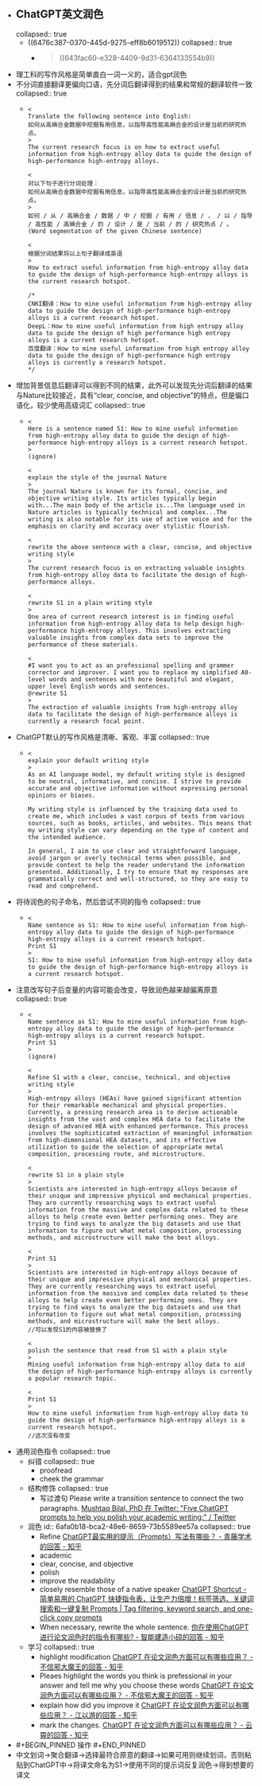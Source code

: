 - ## ChatGPT英文润色
  collapsed:: true
	- ((6476c387-0370-445d-9275-eff8b6019512))
	  collapsed:: true
		- > ((643fac60-e328-4409-9d31-6364133554b9))
- 理工科的写作风格是简单直白一词一义的，适合gpt润色
- 不分词直接翻译更偏向口语，先分词后翻译得到的结果和常规的翻译软件一致
  collapsed:: true
	- ``` 
	  <
	  Translate the following sentence into English: 
	  如何从高熵合金数据中挖掘有用信息，以指导高性能高熵合金的设计是当前的研究热点。
	  >
	  The current research focus is on how to extract useful information from high-entropy alloy data to guide the design of high-performance high-entropy alloys.
	  
	  <
	  对以下句子进行分词处理：
	  如何从高熵合金数据中挖掘有用信息，以指导高性能高熵合金的设计是当前的研究热点。
	  >
	  如何 / 从 / 高熵合金 / 数据 / 中 / 挖掘 / 有用 / 信息 / ， / 以 / 指导 / 高性能 / 高熵合金 / 的 / 设计 / 是 / 当前 / 的 / 研究热点 / 。
	  (Word segmentation of the given Chinese sentence)
	  
	  <
	  根据分词结果将以上句子翻译成英语
	  >
	  How to extract useful information from high-entropy alloy data to guide the design of high-performance high-entropy alloys is the current research hotspot.
	  
	  /*
	  CNKI翻译：How to mine useful information from high-entropy alloy data to guide the design of high-performance high-entropy alloys is a current research hotspot.
	  DeepL：How to mine useful information from high entropy alloy data to guide the design of high performance high entropy alloys is a current research hotspot.
	  百度翻译：How to mine useful information from high entropy alloy data to guide the design of high-performance high entropy alloys is currently a research hotspot.
	  */
	  ```
- 增加背景信息后翻译可以得到不同的结果，此外可以发现先分词后翻译的结果与Nature比较接近，具有“clear, concise, and objective”的特点，但是偏口语化，较少使用高级词汇
  collapsed:: true
	- ``` 
	  <
	  Here is a sentence named S1: How to mine useful information from high-entropy alloy data to guide the design of high-performance high-entropy alloys is a current research hotspot.
	  >
	  (ignore)
	  
	  <
	  explain the style of the journal Nature
	  >
	  The journal Nature is known for its formal, concise, and objective writing style. Its articles typically begin with...The main body of the article is...The language used in Nature articles is typically technical and complex...The writing is also notable for its use of active voice and for the emphasis on clarity and accuracy over stylistic flourish.
	  
	  <
	  rewrite the above sentence with a clear, concise, and objective writing style
	  >
	  The current research focus is on extracting valuable insights from high-entropy alloy data to facilitate the design of high-performance alloys.
	  
	  <
	  rewrite S1 in a plain writing style
	  >
	  One area of current research interest is in finding useful information from high-entropy alloy data to help design high-performance high-entropy alloys. This involves extracting valuable insights from complex data sets to improve the performance of these materials.
	  
	  <
	  #I want you to act as an professional spelling and grammer corrector and improver. I want you to replace my simplified A0-level words and sentences with more beautiful and elegant, upper level English words and sentences. 
	  @rewrite S1
	  >
	  The extraction of valuable insights from high-entropy alloy data to facilitate the design of high-performance alloys is currently a research focal point.
	  ```
- ChatGPT默认的写作风格是清晰、客观、丰富
  collapsed:: true
	- ``` 
	  <
	  explain your default writing style
	  >
	  As an AI language model, my default writing style is designed to be neutral, informative, and concise. I strive to provide accurate and objective information without expressing personal opinions or biases.
	  
	  My writing style is influenced by the training data used to create me, which includes a vast corpus of texts from various sources, such as books, articles, and websites. This means that my writing style can vary depending on the type of content and the intended audience.
	  
	  In general, I aim to use clear and straightforward language, avoid jargon or overly technical terms when possible, and provide context to help the reader understand the information presented. Additionally, I try to ensure that my responses are grammatically correct and well-structured, so they are easy to read and comprehend.
	  ```
- 将待润色的句子命名，然后尝试不同的指令
  collapsed:: true
	- ``` 
	  <
	  Name sentence as S1: How to mine useful information from high-entropy alloy data to guide the design of high-performance high-entropy alloys is a current research hotspot.
	  Print S1
	  >
	  S1: How to mine useful information from high-entropy alloy data to guide the design of high-performance high-entropy alloys is a current research hotspot.
	  ```
- 注意改写句子后变量的内容可能会改变，导致润色越来越偏离原意
  collapsed:: true
	- ``` 
	  <
	  Name sentence as S1: How to mine useful information from high-entropy alloy data to guide the design of high-performance high-entropy alloys is a current research hotspot.
	  Print S1
	  >
	  (ignore)
	  
	  <
	  Refine S1 with a clear, concise, technical, and objective writing style
	  >
	  High-entropy alloys (HEAs) have gained significant attention for their remarkable mechanical and physical properties. Currently, a pressing research area is to derive actionable insights from the vast and complex HEA data to facilitate the design of advanced HEA with enhanced performance. This process involves the sophisticated extraction of meaningful information from high-dimensional HEA datasets, and its effective utilization to guide the selection of appropriate metal composition, processing route, and microstructure.
	  
	  <
	  rewrite S1 in a plain style
	  >
	  Scientists are interested in high-entropy alloys because of their unique and impressive physical and mechanical properties. They are currently researching ways to extract useful information from the massive and complex data related to these alloys to help create even better performing ones. They are trying to find ways to analyze the big datasets and use that information to figure out what metal composition, processing methods, and microstructure will make the best alloys.
	  
	  <
	  Print S1
	  >
	  Scientists are interested in high-entropy alloys because of their unique and impressive physical and mechanical properties. They are currently researching ways to extract useful information from the massive and complex data related to these alloys to help create even better performing ones. They are trying to find ways to analyze the big datasets and use that information to figure out what metal composition, processing methods, and microstructure will make the best alloys.
	  //可以发现S1的内容被替换了
	  
	  <
	  polish the sentence that read from S1 with a plain style
	  >
	  Mining useful information from high-entropy alloy data to aid the design of high-performance high-entropy alloys is currently a popular research topic.
	  
	  <
	  Print S1
	  >
	  How to mine useful information from high-entropy alloy data to guide the design of high-performance high-entropy alloys is a current research hotspot.
	  //这次没有改变
	  ```
- 通用润色指令
  collapsed:: true
	- 纠错
	  collapsed:: true
		- proofread
		- cheek the grammar
	- 结构修饰
	  collapsed:: true
		- 写过渡句 Please write a transition sentence to connect the two paragraphs. [Mushtaq Bilal, PhD 在 Twitter: "Five ChatGPT prompts to help you polish your academic writing:" / Twitter](https://twitter.com/MushtaqBilalPhD/status/1642404540413620224)
	- 润色
	  id:: 6afa0b18-bca2-48e6-8659-73b5589ee57a
	  collapsed:: true
		- Refine [ChatGPT最实用的提示（Prompts）写法有哪些？ - 青藤学术的回答 - 知乎](https://www.zhihu.com/question/584402332/answer/2954056753)
		- academic
		- clear, concise, and objective
		- polish
		- improve the readability
		- closely resemble those of a native speaker [ChatGPT Shortcut - 简单易用的 ChatGPT 快捷指令表，让生产力倍增！标签筛选、关键词搜索和一键复制 Prompts | Tag filtering, keyword search, and one-click copy prompts](https://www.aishort.top/?tags=contribute)
		- When necessary, rewrite the whole sentence. [你在使用ChatGPT进行论文润色时的指令有哪些? - 智能建造小硕的回答 - 知乎](https://www.zhihu.com/question/593971202/answer/2972199269)
	- 学习
	  collapsed:: true
		- highlight modification [ChatGPT 在论文润色方面可以有哪些应用？ - 不信邪大魔王的回答 - 知乎](https://www.zhihu.com/question/582506176/answer/2886438948)
		- Pleaes highlight the words you think is prefessional in your answer and tell me why
		  you choose these words [ChatGPT 在论文润色方面可以有哪些应用？ - 不信邪大魔王的回答 - 知乎](https://www.zhihu.com/question/582506176/answer/2886438948)
		- explain how did you improve it [ChatGPT 在论文润色方面可以有哪些应用？ - 江以游的回答 - 知乎](https://www.zhihu.com/question/582506176/answer/2888414897)
		- mark the changes. [ChatGPT 在论文润色方面可以有哪些应用？ - 云霄的回答 - 知乎](https://www.zhihu.com/question/582506176/answer/2937826814)
- #+BEGIN_PINNED
  操作
  #+END_PINNED
- 中文划词->聚合翻译->选择最符合原意的翻译->如果可用则继续划词，否则粘贴到ChatGPT中->将译文命名为S1->使用不同的提示词反复润色->得到想要的译文